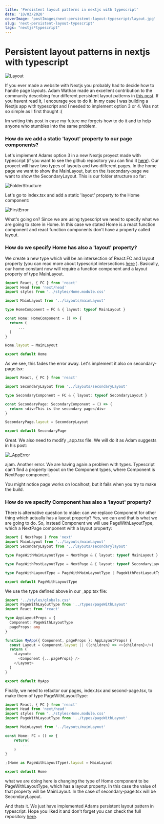 ```yaml
---
title: 'Persistent layout patterns in nextjs with typescript'
date: '10/03/2020'
coverImage: 'postImages/next-persistent-layout-typescript/layout.jpg'
slug: 'next-persistent-layout-typescript'
tags: "nextjs*typescript"
---
```


# Persistent layout patterns in nextjs with typescript

![Layout](/postImages/next-persistent-layout-typescript/layout.jpg)

If you ever made a website with Nextjs you probably had to decide how to handle page layouts. Adam Wathan made an excellent contribution to the community describing four different persistent layout patterns in [this post](https://adamwathan.me/2019/10/17/persistent-layout-patterns-in-nextjs/). If you havent read it, I encourage you to do it.
In my case I was building a Nextjs app with typescript and I needed to implement option 3 or 4. Was not so simple as I first thought :(

Im writing this post in case my future me forgets how to do it and to help anyone who stumbles into the same problem.

### How do we add a static 'layout' property to our page components?

Let's implement Adams option 3 in a new Nextjs proyect made with typescript (if you want to see the github repository you can find it [here](https://github.com/tomasgil123/persistent-layout-typescript)).
Our proyect will have two types of layouts and two different pages. In the home page we want to show the MainLayout, but on the /secondary-page we want to show the SecondaryLayout. This is our folder structure so far:

![FolderStructure](/postImages/next-persistent-layout-typescript/folder-structure.png)

Let's go to index.tsx and add a static 'layout' property to the Home component:

![FirstError](/postImages/next-persistent-layout-typescript/first-error.png)

What's going on? Since we are using typescript we need to specify what we are going to store in Home. In this case we stated Home is a react function component and react function components don't have a property called layout.

### How do we specify Home has also a 'layout' property?

We create a new type which will be an intersection of React.FC and layout property (you can read more about typescript intersections [here](https://www.typescriptlang.org/docs/handbook/unions-and-intersections.html) ). Basically, our home constant now will require a function component and a layout property of type MainLayout.

```ts
import React, { FC } from 'react'
import Head from 'next/head'
import styles from '../styles/Home.module.css'

import MainLayout from '../layouts/mainLayout'

type HomeComponent = FC & { layout: typeof MainLayout }

const Home: HomeComponent = () => {
  return (
      ...
  )
}

Home.layout = MainLayout

export default Home

```

As we see, this fades the error away. Let's implement it also on secondary-page.tsx:

```ts
import React, { FC } from 'react'

import SecondaryLayout from '../layouts/secondaryLayout'

type SecondaryComponent = FC & { layout: typeof SecondaryLayout }

const SecondaryPage: SecondaryComponent = () => {
  return <div>This is the secondary page</div>
}

SecondaryPage.layout = SecondaryLayout

export default SecondaryPage
```

Great. We also need to modify \_app.tsx file. We will do it as Adam suggests in his post:

![_AppError](/postImages/next-persistent-layout-typescript/_app.png)

ajam. Another error. We are having again a problem with types. Typescript can't find a property layout on the Component types, where Component is NextPage component.

You might notice page works on localhost, but it fails when you try to make the build.

### How do we specify Component has also a 'layout' property?

There is alternative question to make: can we replace Component for other thing which actually has a layout property? Yes, we can and that is what we are going to do. So, instead Component we will use PageWithLayoutType, which a NextPage component with a layout property:

```ts
import { NextPage } from 'next'
import MainLayout from '../layouts/mainLayout'
import SecondaryLayout from '../layouts/secondarylayout'

type PageWithMainLayoutType = NextPage & { layout: typeof MainLayout }

type PageWithPostLayoutType = NextPage & { layout: typeof SecondaryLayout }

type PageWithLayoutType = PageWithMainLayoutType | PageWithPostLayoutType

export default PageWithLayoutType
```

We use the type defined above in our \_app.tsx file:

```ts
import '../styles/globals.css'
import PageWithLayoutType from '../types/pageWithLayout'
import React from 'react'

type AppLayoutProps = {
  Component: PageWithLayoutType
  pageProps: any
}

function MyApp({ Component, pageProps }: AppLayoutProps) {
  const Layout = Component.layout || ((children) => <>{children}</>)
  return (
    <Layout>
      <Component {...pageProps} />
    </Layout>
  )
}

export default MyApp
```

Finally, we need to refactor our pages, index.tsx and second-page.tsx, to make them of type PageWithLayoutType:

```ts
import React, { FC } from 'react'
import Head from 'next/head'
import styles from '../styles/Home.module.css'
import PageWithLayoutType from '../types/pageWithLayout'

import MainLayout from '../layouts/mainLayout'

const Home: FC = () => {
    return(
        ...
    )
}

;(Home as PageWithLayoutType).layout = MainLayout

export default Home
```

what we are doing here is changing the type of Home component to be PageWithLayoutType, which has a layout property. In this case the value of that property will be MainLayout. In the case of secondary-page.tsx will be SecondaryLayout.

And thats it. We just have implemented Adams persistent layout pattern in typescript. Hope you liked it and don't forget you can check the full repository [here](https://github.com/tomasgil123/persistent-layout-typescript).
